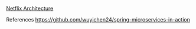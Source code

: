 [Netflix Architecture](https://github.com/arvinds26/spring-microservices/wiki)





References
https://github.com/wuyichen24/spring-microservices-in-action
